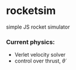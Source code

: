 # rocketsim
simple JS rocket simulator

### Current physics:
 - Verlet velocity solver
 - control over thrust, $\dot{\theta}$
